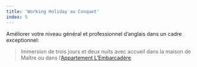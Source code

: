 ```yaml
---
title: 'Working Holiday au Conquet'
index: 5
---
```


Améliorer votre niveau général et professionnel d’anglais dans un cadre exceptionnel:

> Immersion de trois jours et deux nuits avec accueil dans la maison de Maître ou dans
l’[Appartement L’Embarcadère](https://www.airbnb.co.uk/rooms/48129938?check_in=2021-12-17&check_out=2021-12-19&guests=1&adults=1&s=67&unique_share_id=0027de02-99c3-497f-b396-21c89af39757)